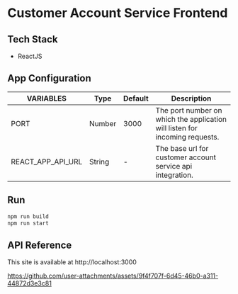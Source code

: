 # Customer Account Service Frontend

## Tech Stack

- ReactJS

  
## App Configuration

| VARIABLES                      | Type    | Default | Description                                                                                       |
|--------------------------------|---------|---------|---------------------------------------------------------------------------------------------------|
| PORT                           | Number  | 3000    | The port number on which the application will listen for incoming requests.                       |
| REACT_APP_API_URL              | String  | -       | The base url for customer account service api integration.                                        |


## Run

```bash
npm run build
npm run start
```


## API Reference

This site is available at http://localhost:3000




https://github.com/user-attachments/assets/9f4f707f-6d45-46b0-a311-44872d3e3c81



